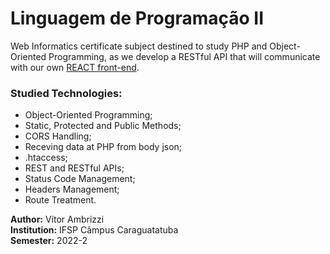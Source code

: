 # Linguagem de Programação II
Web Informatics certificate subject destined to study PHP and Object-Oriented Programming, as we develop a RESTful API that will communicate with our own [REACT front-end](https://github.com/vitorambrizzi/projeto_integrador_3).
### Studied Technologies:
- Object-Oriented Programming;
- Static, Protected and Public Methods;
- CORS Handling;
- Receving data at PHP from body json;
- .htaccess;
- REST and RESTful APIs;
- Status Code Management;
- Headers Management; 
- Route Treatment.

**Author:** Vítor Ambrizzi<br>
**Institution:** IFSP Câmpus Caraguatatuba<br>
**Semester:** 2022-2
